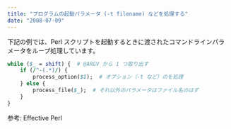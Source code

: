 ```yaml
---
title: "プログラムの起動パラメータ (-t filename) などを処理する"
date: "2008-07-09"
---
```


下記の例では、Perl スクリプトを起動するときに渡されたコマンドラインパラメータをループ処理しています。

```perl
while ($_ = shift) {  # @ARGV から 1 つ取り出す
    if (/^-(.*)/) {
        process_option($1);  # オプション（-t など）のを処理
    } else {
        process_file($_);  # それ以外のパラメータはファイル名のはず
    }
}
```

参考: Effective Perl

